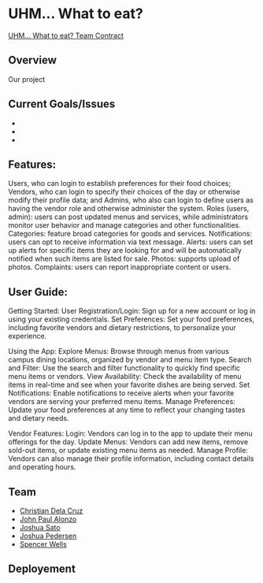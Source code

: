 # UHM... What to eat?
[UHM... What to eat? Team Contract](https://docs.google.com/document/d/1LNj9PP-zLuOr3zsc3_ZD5KoFJLNKE22pDF2c1CO2s1I/edit#heading=h.hflfh83g7rog)

## Overview
Our project

## Current Goals/Issues
* 
* 
* 

## Features:
Users, who can login to establish preferences for their food choices; Vendors, who can login to specify their choices of the day or otherwise modify their profile data; and Admins, who also can login to define users as having the vendor role and otherwise administer the system.
Roles (users, admin): users can post updated menus  and services, while administrators monitor user behavior and manage categories and other functionalities.
Categories: feature broad categories for goods and services.
Notifications: users can opt to receive information via text message.
Alerts: users can set up alerts for specific items they are looking for and will be automatically notified when such items are listed for sale.
Photos: supports upload of photos.
Complaints: users can report inappropriate content or users.

## User Guide:
Getting Started:
User Registration/Login: Sign up for a new account or log in using your existing credentials.
Set Preferences: Set your food preferences, including favorite vendors and dietary restrictions, to personalize your experience.

Using the App:
Explore Menus: Browse through menus from various campus dining locations, organized by vendor and menu item type.
Search and Filter: Use the search and filter functionality to quickly find specific menu items or vendors.
View Availability: Check the availability of menu items in real-time and see when your favorite dishes are being served.
Set Notifications: Enable notifications to receive alerts when your favorite vendors are serving your preferred menu items.
Manage Preferences: Update your food preferences at any time to reflect your changing tastes and dietary needs.

Vendor Features:
Login: Vendors can log in to the app to update their menu offerings for the day.
Update Menus: Vendors can add new items, remove sold-out items, or update existing menu items as needed.
Manage Profile: Vendors can also manage their profile information, including contact details and operating hours.

## Team
* [Christian Dela Cruz](https://github.com/cdc21)
* [John Paul Alonzo](https://github.com/Johnzo1233)
* [Joshua Sato](https://github.com/joshuanssato)
* [Joshua Pedersen](https://github.com/jspedersen)
* [Spencer Wells](https://github.com/susa-s)

## Deployement
